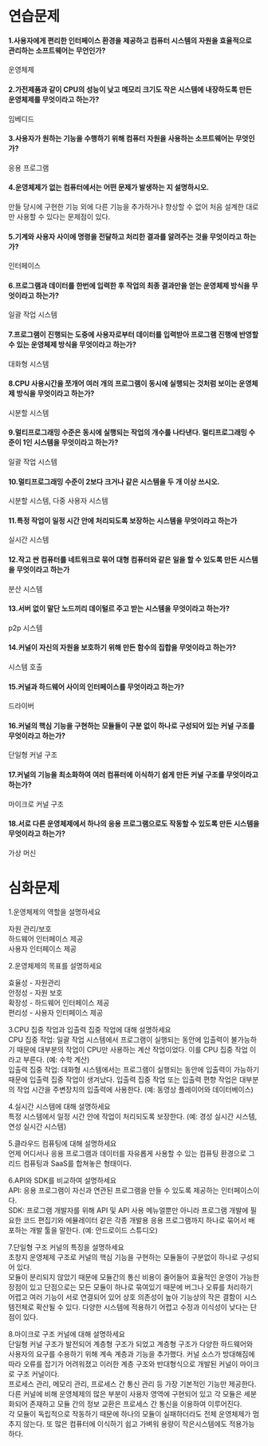 # 연습문제
#### 1.사용자에게 편리한 인터페이스 환경을 제공하고 컴퓨터 시스템의 자원을 효율적으로 관리하는 소프트웨어는 무언인가? 
운영체제<br>

#### 2.가전제품과 같이 CPU의 성능이 낮고 메모리 크기도 작은 시스템에 내장하도록 만든 운영체제를 무엇이라고 하는가? 
임베디드<br>

#### 3.사용자가 원하는 기능을 수행하기 위해 컴퓨터 자원을 사용하는 소프트웨어는 무엇인가? 
응용 프로그램<br>

#### 4.운영체제가 없는 컴퓨터에서는 어떤 문제가 발생하는 지 설명하시오.  
만들 당시에 구현한 기능 외에 다른 기능을 추가하거나 향상할 수 없어 처음 설계한 대로만 사용할 수 있다는 문제점이 있다. <br>

#### 5.기계와 사용자 사이에 명령을 전달하고 처리한 결과를 알려주는 것을 무엇이라고 하는가? 
인터페이스<br>

#### 6.프로그램과 데이터를 한번에 입력한 후 작업의 최종 결과만을 얻는 운영체제 방식을 무엇이라고 하는가? 
일괄 작업 시스템<br>

#### 7.프로그램이 진행되는 도중에 사용자로부터 데이터를 입력받아 프로그램 진행에 반영할 수 있는 운영체제 방식을 무엇이라고 하는가? 
대화형 시스템<br>

#### 8.CPU 사용시간을 쪼개어 여러 개의 프로그램이 동시에 실행되는 것처럼 보이는 운영체제 방식을 무엇이라고 하는가? 
시분할 시스템<br>

#### 9.멀티프로그래밍 수준은 동시에 실행되는 작업의 개수를 나타낸다. 멀티프로그래밍 수준이 1인 시스템을 무엇이라고 하는가? 
일괄 작업 시스템<br>

#### 10.멀티프로그래밍 수준이 2보다 크거나 같은 시스템을 두 개 이상 쓰시오. 
시분할 시스템, 다중 사용자 시스템<br>

#### 11.특정 작업이 일정 시간 안에 처리되도록 보장하는 시스템을 무엇이라고 하는가 
실시간 시스템<br>

#### 12.작고 싼 컴퓨터를 네트워크로 묶어 대형 컴퓨터와 같은 일을 할 수 있도록 만든 시스템을 무엇이라고 하는가 
분산 시스템<br>

#### 13.서버 없이 말단 노드끼리 데이털르 주고 받는 시스템을 무엇이라고 하는가? 
p2p 시스템 <br>

#### 14.커널이 자신의 자원을 보호하기 위해 만든 함수의 집합을 무엇이라고 하는가? 
시스템 호출<br>

#### 15.커널과 하드웨어 사이의 인터페이스를 무엇이라고 하는가? 
드라이버<br>

#### 16.커널의 핵심 기능을 구현하는 모듈들이 구분 없이 하나로 구성되어 있는 커널 구조를 무엇이라고 하는가? 
단일형 커널 구조<br>

#### 17.커널의 기능을 최소화하여 여러 컴퓨터에 이식하기 쉽게 만든 커널 구조를 무엇이라고 하는가? 
마이크로 커널 구조<br>

#### 18.서로 다른 운영체제에서 하나의 응용 프로그램으로도 작동할 수 있도록 만든 시스템을 무엇이라고 하는가? 
가상 머신<br>

# 심화문제
1.운영체제의 역할을 설명하세요<br>

자원 관리/보호<br>
하드웨어 인터페이스 제공<br>
사용자 인터페이스 제공<br>

2.운영체제의 목표를 설명하세요<br>

효율성 - 자원관리<br>
안정성 - 자원 보호<br>
확장성 - 하드웨어 인터페이스 제공<br>
편리성 - 사용자 인터페이스 제공<br>

3.CPU 집중 작업과 입출력 집중 작업에 대해 설명하세요<br>
CPU 집중 작업: 일괄 작업 시스템에서 프로그램이 실행되는 동안에 입출력이 불가능하기 때문에 대부분의 작업이 CPU만 사용하는 계산 작업이었다. 이를 CPU 집중 작업 이라고 부른다. (예: 수학 계산)<br>
입출력 집중 작업: 대화형 시스템에서는 프로그램이 실행되는 동안에 입출력이 가능하기 때문에 입출력 집중 작업이 생겨났다. 입출력 집중 작업 또는 입출력 편향 작업은 대부분의 작업 시간을 주변장치의 입출력에 사용한다. (예: 동영상 플레이어와 데이터베이스)<br>

4.실시간 시스템에 대해 설명하세요<br>
특정 시스템에서 일정 시간 안에 작업이 처리되도록 보장한다. (예: 경성 실시간 시스템, 연성 실시간 시스템)<br>

5.클라우드 컴퓨팅에 대해 설명하세요<br>
언제 어디서나 응용 프로그램과 데이터를 자유롭게 사용할 수 있는 컴퓨팅 환경으로 그리드 컴퓨팅과 SaaS를 합쳐놓은 형태이다. <br>

6.API와 SDK를 비교하여 설명하세요<br>
API: 응용 프로그램이 자신과 연관된 프로그램을 만들 수 있도록 제공하는 인터페이스이다. <br>
SDK: 프로그램 개발자를 위해 API 및 API 사용 메뉴얼뿐만 아니라 프로그램 개발에 필요한 코드 편집기와 에뮬레이터 같은 각종 개발용 응용 프로그램까지 하나로 묶어서 배포하는 개발 툴을 말한다. (예: 안드로이드 스튜디오)<br>

7.단일형 구조 커널의 특징을 설명하세요<br>
초창지 운영체제 구조로 커널의 핵심 기능을 구현하는 모듈들이 구분없이 하나로 구성되어 있다.<br>
모듈이 분리되지 않았기 때문에 모듈간의 통신 비용이 줄어들어 효율적인 운영이 가능한 장점이 있고 단점으로는 모든 모듈이 하나로 묶여있기 때문에 버그나 오류를 처리하기 어렵고 여러 기능이 서로 연결되어 있어 상호 의존성이 높아 기능상의 작은 결함이 시스템전체로 확산될 수 있다. 다양한 시스템에 적용하기 어렵고 수정과 이식성이 낮다는 단점이 있다. <br>

8.마이크로 구조 커널에 대해 설명하세요<br>
단일형 커널 구조가 발전되어 계층형 구조가 되었고 계층형 구조가 다양한 하드웨어와 사용자의 요구를 수용하기 위해 계속 계층과 기능을 추가했다. 커널 소스가 방대해짐에 따라 오류를 잡기가 어려워졌고 이러한 계층 구조와 반대형식으로 개발된 커널이 마이크로 구조 커널이다. <br>
프로세스 관리, 메모리 관리, 프로세스 간 통신 관리 등 가장 기본적인 기능만 제공한다. 다른 커널에 비해 운영체제의 많은 부분이 사용자 영역에 구현되어 있고 각 모듈은 세분화되어 존재하고 모듈 간의 정보 교환은 프로세스 간 통신을 이용하여 이루어진다. <br>
각 모듈이 독립적으로 작동하기 때문에 하나의 모듈이 실패하더라도 전체 운영체제가 멈추지 않는다. 또 많은 컴퓨터에 이식하기 쉽고 가벼워 용량이 작은시스템에도 적용가능하다. 

